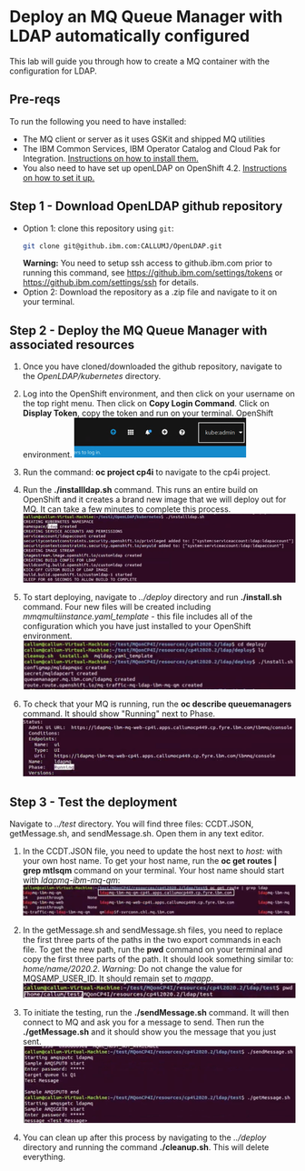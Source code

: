 # Deploy an MQ Queue Manager with LDAP automatically configured
This lab will guide you through how to create a MQ container with the configuration for LDAP. 

## Pre-reqs
To run the following you need to have installed:
* The MQ client or server as it uses GSKit and shipped MQ utilities
* The IBM Common Services, IBM Operator Catalog and Cloud Pak for Integration. [Instructions on how to install them.](https://github.ibm.com/CALLUMJ/MQonCP4I/tree/master/instructions/cp4i2020.2/gettingstarted)
* You also need to have set up openLDAP on OpenShift 4.2.  [Instructions on how to set it up.](https://github.ibm.com/CALLUMJ/OpenLDAP)
 
## Step 1 - Download OpenLDAP github repository
- Option 1: clone this repository using `git`:
   ```sh
   git clone git@github.ibm.com:CALLUMJ/OpenLDAP.git
   ```
   **Warning:** You need to setup ssh access to github.ibm.com prior to running this command, see https://github.ibm.com/settings/tokens or https://github.ibm.com/settings/ssh for details. 
- Option 2: Download the repository as a .zip file and navigate to it on your terminal.

## Step 2 - Deploy the MQ Queue Manager with associated resources
1. Once you have cloned/downloaded the github repository, navigate to the *OpenLDAP/kubernetes* directory.

1. Log into the OpenShift environment, and then click on your username on the top right menu. Then click on **Copy Login Command**. Click on **Display Token**, copy the token and run on your terminal.
OpenShift environment.
   ![Top right menu in the Openshit environment](img/1.png)

1. Run the command: **oc project cp4i** to navigate to the cp4i project.

1. Run the **./installldap.sh** command. This runs an entire build on OpenShift and it creates a brand new image that we will deploy out for MQ. It can take a few minutes to complete this process.
   ![Install LDAP](img/2.png)
   
1. To start deploying, navigate to *../deploy* directory and run **./install.sh** command. Four new files will be created including *mmqmultiinstance.yaml_template* - this file includes all of the configuration which you have just installed to your OpenShift environment.
   ![Deployment](img/3.png)

1. To check that your MQ is running, run the **oc describe queuemanagers** command. It should show "Running" next to Phase.
   ![Running pods](img/4.png)

## Step 3 - Test the deployment
Navigate to *../test* directory. You will find three files: CCDT.JSON, getMessage.sh, and sendMessage.sh. Open them in any text editor.

1. In the CCDT.JSON file, you need to update the host next to *host:* with your own host name. To get your host name, run the **oc get routes | grep mtlsqm** command on your terminal. Your host name should start with *ldapmq-ibm-mq-qm*:
   ![Choosing the right host name](img/5.png)

1. In the getMessage.sh and sendMessage.sh files, you need to replace the first three parts of the paths in the two export commands in each file. To get the new path, run the **pwd** command on your terminal and copy the first three parts of the path. It should look something similar to: *home/name/2020.2*.
   *Warning:* Do not change the value for MQSAMP_USER_ID. It should remain set to *mqapp*.
   ![Selecting the first three parts of the path](img/6.png)

1. To initiate the testing, run the **./sendMessage.sh** command. It will then connect to MQ and ask you for a message to send. Then run the **./getMessage.sh** and it should show you the message that you just sent.
   ![Sending and receiving messages](img/7.png)

1. You can clean up after this process by navigating to the *../deploy* directory and running the command **./cleanup.sh**. This will delete everything.
